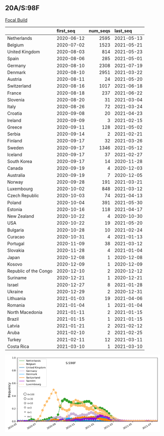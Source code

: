

## 20A/S:98F
[Focal Build](https://nextstrain.org/groups/neherlab/ncov/S.S98F?c=gt-S_98&f_region=Europe)

|                       | first_seq   |   num_seqs | last_seq   |
|:----------------------|:------------|-----------:|:-----------|
| Netherlands           | 2020-06-12  |       2595 | 2021-05-13 |
| Belgium               | 2020-07-02  |       1523 | 2021-05-21 |
| United Kingdom        | 2020-08-03  |        814 | 2021-05-23 |
| Spain                 | 2020-08-06  |        285 | 2021-05-01 |
| Germany               | 2020-08-10  |       2308 | 2021-07-19 |
| Denmark               | 2020-08-10  |       2951 | 2021-03-22 |
| Austria               | 2020-08-11  |         24 | 2021-05-20 |
| Switzerland           | 2020-08-16  |       1017 | 2021-06-18 |
| France                | 2020-08-18  |        237 | 2021-06-22 |
| Slovenia              | 2020-08-20  |         31 | 2021-03-04 |
| Italy                 | 2020-08-26  |         72 | 2021-03-24 |
| Croatia               | 2020-09-08  |         20 | 2021-04-23 |
| Ireland               | 2020-09-09  |          3 | 2021-02-15 |
| Greece                | 2020-09-11  |        128 | 2021-05-02 |
| Serbia                | 2020-09-14  |          2 | 2021-02-21 |
| Finland               | 2020-09-17  |         32 | 2021-03-26 |
| Sweden                | 2020-09-17  |       1346 | 2021-05-12 |
| Iceland               | 2020-09-17  |         37 | 2021-02-27 |
| South Korea           | 2020-09-17  |         14 | 2020-11-28 |
| Canada                | 2020-09-19  |          4 | 2020-12-03 |
| Australia             | 2020-09-19  |          7 | 2020-12-05 |
| Norway                | 2020-09-28  |        191 | 2021-03-21 |
| Luxembourg            | 2020-10-02  |        848 | 2021-03-12 |
| Czech Republic        | 2020-10-03  |         74 | 2021-04-13 |
| Poland                | 2020-10-04  |        391 | 2021-05-30 |
| Estonia               | 2020-10-16  |        118 | 2021-04-17 |
| New Zealand           | 2020-10-22  |          4 | 2020-10-30 |
| USA                   | 2020-10-22  |         19 | 2021-05-20 |
| Bulgaria              | 2020-10-28  |         10 | 2021-02-24 |
| Curacao               | 2020-10-31  |          4 | 2021-01-13 |
| Portugal              | 2020-11-09  |         38 | 2021-03-12 |
| Slovakia              | 2020-11-28  |          4 | 2021-01-04 |
| Japan                 | 2020-12-08  |          1 | 2020-12-08 |
| Kosovo                | 2020-12-09  |          1 | 2020-12-09 |
| Republic of the Congo | 2020-12-10  |          2 | 2020-12-12 |
| Suriname              | 2020-12-21  |          1 | 2020-12-21 |
| Israel                | 2020-12-27  |          8 | 2021-01-28 |
| Ukraine               | 2020-12-29  |          2 | 2020-12-31 |
| Lithuania             | 2021-01-03  |         19 | 2021-04-06 |
| Romania               | 2021-01-04  |          1 | 2021-01-04 |
| North Macedonia       | 2021-01-11  |          2 | 2021-01-15 |
| Brazil                | 2021-01-15  |          1 | 2021-01-15 |
| Latvia                | 2021-01-21  |          2 | 2021-02-12 |
| Aruba                 | 2021-02-10  |          2 | 2021-02-25 |
| Turkey                | 2021-02-11  |         12 | 2021-03-11 |
| Costa Rica            | 2021-03-10  |          1 | 2021-03-10 |

![Overall trends S.S98F](/overall_trends_figures/overall_trends_S.S98F.png)